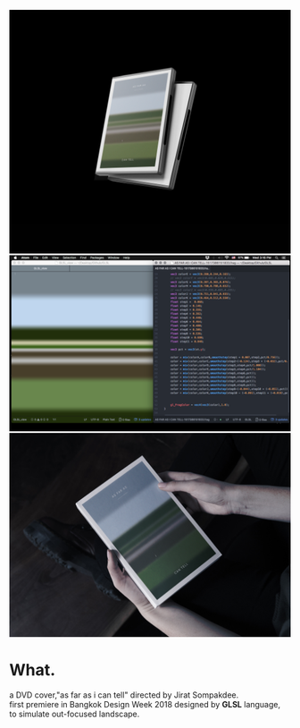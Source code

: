 ![home](../../assets/images/as-far-as/00.jpg)
![home](../../assets/images/as-far-as/02.png)
![home](../../assets/images/as-far-as/03.jpg)



# What.
a DVD cover,"as far as i can tell" directed by Jirat Sompakdee.
<br/>
first premiere in Bangkok Design Week 2018
designed by <b>GLSL</b> language, 
<br/>
to simulate out-focused landscape.

